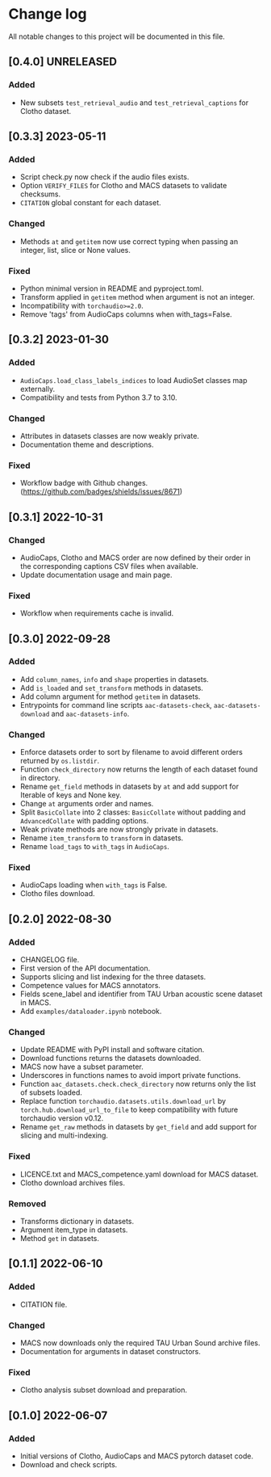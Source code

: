 # Change log

All notable changes to this project will be documented in this file.

## [0.4.0] UNRELEASED
### Added
- New subsets `test_retrieval_audio` and `test_retrieval_captions` for Clotho dataset.

## [0.3.3] 2023-05-11
### Added
- Script check.py now check if the audio files exists.
- Option `VERIFY_FILES` for Clotho and MACS datasets to validate checksums.
- `CITATION` global constant for each dataset.

### Changed
- Methods `at` and `getitem` now use correct typing when passing an integer, list, slice or None values.

### Fixed
- Python minimal version in README and pyproject.toml.
- Transform applied in `getitem` method when argument is not an integer.
- Incompatibility with `torchaudio>=2.0`.
- Remove 'tags' from AudioCaps columns when with_tags=False.

## [0.3.2] 2023-01-30
### Added
- `AudioCaps.load_class_labels_indices` to load AudioSet classes map externally.
- Compatibility and tests from Python 3.7 to 3.10.

### Changed
- Attributes in datasets classes are now weakly private.
- Documentation theme and descriptions.

### Fixed
- Workflow badge with Github changes. (https://github.com/badges/shields/issues/8671)

## [0.3.1] 2022-10-31
### Changed
- AudioCaps, Clotho and MACS order are now defined by their order in the corresponding captions CSV files when available.
- Update documentation usage and main page.

### Fixed
- Workflow when requirements cache is invalid.

## [0.3.0] 2022-09-28
### Added
- Add `column_names`, `info` and `shape` properties in datasets.
- Add `is_loaded` and `set_transform` methods in datasets.
- Add column argument for method `getitem` in datasets.
- Entrypoints for command line scripts `aac-datasets-check`, `aac-datasets-download` and `aac-datasets-info`.

### Changed
- Enforce datasets order to sort by filename to avoid different orders returned by `os.listdir`.
- Function `check_directory` now returns the length of each dataset found in directory.
- Rename `get_field` methods in datasets by `at` and add support for Iterable of keys and None key.
- Change `at` arguments order and names.
- Split `BasicCollate` into 2 classes: `BasicCollate` without padding and `AdvancedCollate` with padding options.
- Weak private methods are now strongly private in datasets.
- Rename `item_transform` to `transform` in datasets.
- Rename `load_tags` to `with_tags` in `AudioCaps`.
 
### Fixed
- AudioCaps loading when `with_tags` is False.
- Clotho files download.

## [0.2.0] 2022-08-30
### Added
- CHANGELOG file.
- First version of the API documentation.
- Supports slicing and list indexing for the three datasets.
- Competence values for MACS annotators.
- Fields scene_label and identifier from TAU Urban acoustic scene dataset in MACS.
- Add `examples/dataloader.ipynb` notebook.

### Changed
- Update README with PyPI install and software citation.
- Download functions returns the datasets downloaded.
- MACS now have a subset parameter.
- Underscores in functions names to avoid import private functions.
- Function `aac_datasets.check.check_directory` now returns only the list of subsets loaded.
- Replace function `torchaudio.datasets.utils.download_url` by `torch.hub.download_url_to_file` to keep compatibility with future torchaudio version v0.12.
- Rename `get_raw` methods in datasets by `get_field` and add support for slicing and multi-indexing.

### Fixed
- LICENCE.txt and MACS_competence.yaml download for MACS dataset.
- Clotho download archives files.

### Removed
- Transforms dictionary in datasets.
- Argument item_type in datasets.
- Method `get` in datasets.

## [0.1.1] 2022-06-10
### Added
- CITATION file.

### Changed
- MACS now downloads only the required TAU Urban Sound archive files.
- Documentation for arguments in dataset constructors.

### Fixed
- Clotho analysis subset download and preparation.

## [0.1.0] 2022-06-07
### Added
- Initial versions of Clotho, AudioCaps and MACS pytorch dataset code.
- Download and check scripts.
